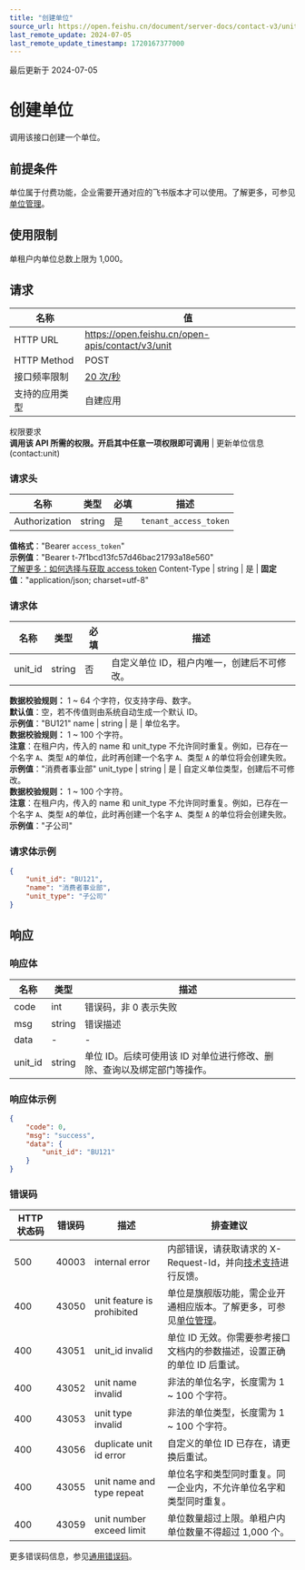 ```yaml
---
title: "创建单位"
source_url: https://open.feishu.cn/document/server-docs/contact-v3/unit/create
last_remote_update: 2024-07-05
last_remote_update_timestamp: 1720167377000
---
```

最后更新于 2024-07-05

# 创建单位

调用该接口创建一个单位。

## 前提条件

单位属于付费功能，企业需要开通对应的飞书版本才可以使用。了解更多，可参见[单位管理](https://www.feishu.cn/hc/zh-CN/articles/333548009177)。

## 使用限制

单租户内单位总数上限为 1,000。

## 请求
名称 | 值
---|---
HTTP URL | https://open.feishu.cn/open-apis/contact/v3/unit
HTTP Method | POST
接口频率限制 | [20 次/秒](https://open.feishu.cn/document/ukTMukTMukTM/uUzN04SN3QjL1cDN)
支持的应用类型 | 自建应用
权限要求  
            **调用该 API 所需的权限。开启其中任意一项权限即可调用** | 更新单位信息(contact:unit)

### 请求头

名称 | 类型 | 必填 | 描述
--- | --- | --- | ---
Authorization | string | 是 | `tenant_access_token`  
**值格式**："Bearer `access_token`"  
**示例值**："Bearer t-7f1bcd13fc57d46bac21793a18e560"  
[了解更多：如何选择与获取 access token](https://open.feishu.cn/document/uAjLw4CM/ugTN1YjL4UTN24CO1UjN/trouble-shooting/how-to-choose-which-type-of-token-to-use)
Content-Type | string | 是 | **固定值**："application/json; charset=utf-8"

### 请求体

名称 | 类型 | 必填 | 描述
--- | --- | --- | ---
unit_id | string | 否 | 自定义单位 ID，租户内唯一，创建后不可修改。  
**数据校验规则：** 1 ~ 64 个字符，仅支持字母、数字。  
**默认值**：空，若不传值则由系统自动生成一个默认 ID。  
**示例值**："BU121"
name | string | 是 | 单位名字。  
**数据校验规则：** 1 ~ 100 个字符。  
**注意**：在租户内，传入的 name 和 unit_type 不允许同时重复。例如，已存在一个名字 `A`、类型 `A`的单位，此时再创建一个名字 `A`、类型 `A` 的单位将会创建失败。  
**示例值**："消费者事业部"
unit_type | string | 是 | 自定义单位类型，创建后不可修改。  
**数据校验规则：** 1 ~ 100 个字符。  
**注意**：在租户内，传入的 name 和 unit_type 不允许同时重复。例如，已存在一个名字 `A`、类型 `A`的单位，此时再创建一个名字 `A`、类型 `A` 的单位将会创建失败。  
**示例值**："子公司"

### 请求体示例
```json
{
    "unit_id": "BU121",
    "name": "消费者事业部",
    "unit_type": "子公司"
}
```

## 响应

### 响应体

名称 | 类型 | 描述
--- | --- | ---
code | int | 错误码，非 0 表示失败
msg | string | 错误描述
data | \- | \-
unit_id | string | 单位 ID。后续可使用该 ID  对单位进行修改、删除、查询以及绑定部门等操作。

### 响应体示例
```json
{
    "code": 0,
    "msg": "success",
    "data": {
        "unit_id": "BU121"
    }
}
```

### 错误码

HTTP状态码 | 错误码 | 描述 | 排查建议
--- | --- | --- | ---
500 | 40003 | internal error | 内部错误，请获取请求的 X-Request-Id，并向[技术支持](https://applink.feishu.cn/TLJpeNdW)进行反馈。
400 | 43050 | unit feature is prohibited | 单位是旗舰版功能，需企业开通相应版本。了解更多，可参见[单位管理](https://www.feishu.cn/hc/zh-CN/articles/333548009177)。
400 | 43051 | unit_id invalid | 单位 ID 无效。你需要参考接口文档内的参数描述，设置正确的单位 ID 后重试。
400 | 43052 | unit name invalid | 非法的单位名字，长度需为 1 ~ 100 个字符。
400 | 43053 | unit type invalid | 非法的单位类型，长度需为 1 ~ 100 个字符。
400 | 43056 | duplicate unit id error | 自定义的单位 ID 已存在，请更换后重试。
400 | 43055 | unit name and type repeat | 单位名字和类型同时重复。同一企业内，不允许单位名字和类型同时重复。
400 | 43059 | unit number exceed limit | 单位数量超过上限。单租户内单位数量不得超过 1,000 个。

更多错误码信息，参见[通用错误码](https://open.feishu.cn/document/ukTMukTMukTM/ugjM14COyUjL4ITN)。

